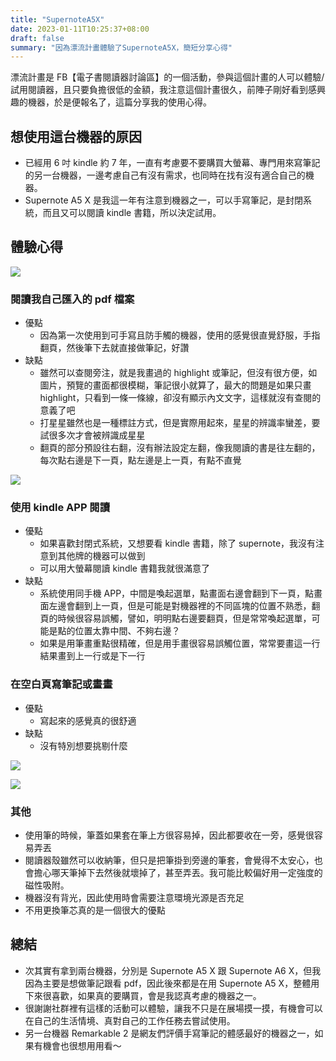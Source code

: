 ```yaml
---
title: "SupernoteA5X"
date: 2023-01-11T10:25:37+08:00
draft: false
summary: "因為漂流計畫體驗了SupernoteA5X，簡短分享心得"
---
```


漂流計畫是 FB【電子書閱讀器討論區】的一個活動，參與這個計畫的人可以體驗/試用閱讀器，且只要負擔很低的金額，我注意這個計畫很久，前陣子剛好看到感興趣的機器，於是便報名了，這篇分享我的使用心得。

## 想使用這台機器的原因

- 已經用 6 吋 kindle 約 7 年，一直有考慮要不要購買大螢幕、專門用來寫筆記的另一台機器，一邊考慮自己有沒有需求，也同時在找有沒有適合自己的機器。
- Supernote A5 X 是我這一年有注意到機器之一，可以手寫筆記，是封閉系統，而且又可以閱讀 kindle 書籍，所以決定試用。

## 體驗心得

![](https://lh3.googleusercontent.com/UHhG8q1NwPuRuZ_Eo4xh4WoLrKzzwT8L4oj_amGiG_GHfI1dryXPUuYrQuK5Z3uIRj5a42G8ese2G9CJnlg3myRYL1DHuImzPTd9K6TojSXpmbOXJ092lWpSP8noyySSSp5SRfU4bu_2WXA_Ave6LR78tqob8U3Bbf9NcaDS3L20BZT7oe2l5bNDUMcx9dlfUqkR-QdNak2dlGIXXMclxzfZySDLax65nNqIg8igH9PCU2MXJsRDvUfysl6EHoUrpotf6FJJZvflISOm3ugfztGWcUFBHVBxkODp5JRH-rUOfKTWXJ2TEpcjXXV4mMzvfpGMDQEyFdAxlFgPIo6dnd63mUrQvmZkxOs-BQpIDJcjkCnM2eMcfJsANsnRuEDxBIVkfgPBNCTcviRvT9TSHCqotORkTFdjL1-prpnKV6YYF5Wz8-pniQurkEsEcwsvqxMYjwNlZ3awwWBMtywbGN1a8uyXoC44YPIsWN73zFbMa8b7IP9Yk2BGfuCpJLL5u6CDMxLwvm5CFdvZ-IzVBu75JfwNAq5VzeMKFtwqSNcsxT0AbQ--C_I7VlCDDnvXYiylxot1Q3OWDXYoy6M8Rpp56AggdUyfSIsyNq1HX5rv44loGV5PB6sHtGwV3kepFHzpQv7l-mgk49N-EWiohb9SfAUzDJROUIfztjxbcRrP-I0DGZJr4YOciyj0tTHu9ksp6fV54yzs5Oe33WhT_v5gOuNIl4iadJitHsOnk8B4qAIEqbx8ROk6tOEsfqGX240AHuXwQk0Tw9xV_Ghymq5CFlbsory6IhH7QV3Jd1-4WFj2Qsgr_qgqowornnUNE2AVt-L7EXo81B2NXvUmeFhH0oLonSgRvBsErPwEjXOWCsbWIWat9kOsltA1fjB1_oVqKib1_ULu-TkPXdCMsn0xOwhyi2on9A-eqas_vAcIsA=s975-no?authuser=0)

### 閱讀我自己匯入的 pdf 檔案

- 優點
  - 因為第一次使用到可手寫且防手觸的機器，使用的感覺很直覺舒服，手指翻頁，然後筆下去就直接做筆記，好讚
- 缺點
  - 雖然可以查閱旁注，就是我畫過的 highlight 或筆記，但沒有很方便，如圖片，預覽的畫面都很模糊，筆記很小就算了，最大的問題是如果只畫 highlight，只看到一條一條線，卻沒有顯示內文文字，這樣就沒有查閱的意義了吧
  - 打星星雖然也是一種標註方式，但是實際用起來，星星的辨識率蠻差，要試很多次才會被辨識成星星
  - 翻頁的部分預設往右翻，沒有辦法設定左翻，像我閱讀的書是往左翻的，每次點右邊是下一頁，點左邊是上一頁，有點不直覺

![](https://lh3.googleusercontent.com/6WKYgHXe_Iz0cygtKA4U7o-SKM_1P3ANjIS0RRrgIGpkT4YkZnX-72W0YXjPkwiV689yrEWtO_jGt4g7pIXWS8A5WhMmLAko8-T2NTmATyukM5QYidSfH4kiWSYVCP64WV-KHOZkpW7ZRe3gavwprVjBhFb4vmK2UJur0mBpihn7-cvO_BB8YndEKRCc1rp2IkVw4LOi3Mg_Ekd2hxHu4d9y7zPsQVETuVlVbGFSZQOCgzP3IZHejGfNVlTfeU3O06gayQCieiLGU7JQw72F9vofDznyeNxzvM-TlbVaksebNLGTCYVf4MxHPPBaYUguy1nzsngMNeT1ClkxO0WrVxWX0c2RLOxE91X9n68m9b2C1Ddmlb94o5N_t5yg-UVPUZE6y7g_RYLSRTQc0lpfEwmquv4uOe5AiX54X_GdqVIS_rROfw4KKz0oQu3QW1hbXMPrC3jeL96A5gHbJ3zTuEOlQ0LC-tHJ2CUmCHT8lfJY3swmJ-rUlFrOaH75InxE_7SArzF-SCD-MYmCTm7IrF3M_YUUZ-UnG9CaYAMynGrJFXz7xzk2AM5K2a1H8_-h_z9dMg7xfg9fl1yWoooxewHDCgYbitlN_PtlWoNxWguwOtDyVYLv-6KN7_PFWvLNbRjmhmEiOKG5Hn6d7D7eHQ_5_Fh8LKCf3k0Ia-MPhDxAg2TF3HI64fN0WSgwy1ynVcYO8_olxKVK2JPxtcgQhzEYmu-S5TMAavduobyi4YN36mwdt5FAORqGiAKChPNEiT5YXgsAfwaKtrSiogeBpbxa9XpgkFramI9-3BkNmi87fROKAKndv5Tl6o6nbnRUADMGzVb62DVK-goApi_j2KsmymhqLNOJG7DD6tLZd1ZYzHjc04rOHjrRnTQamW5HyJWJu_XO_bLqPN4TI2Ahqbt1QXVnJoVMS9v_ishvXF25ww=w549-h975-no?authuser=0)

### 使用 kindle APP 閱讀

- 優點
  - 如果喜歡封閉式系統，又想要看 kindle 書籍，除了 supernote，我沒有注意到其他牌的機器可以做到
  - 可以用大螢幕閱讀 kindle 書籍我就很滿意了
- 缺點
  - 系統使用同手機 APP，中間是喚起選單，點畫面右邊會翻到下一頁，點畫面左邊會翻到上一頁，但是可能是對機器裡的不同區塊的位置不熟悉，翻頁的時候很容易誤觸，譬如，明明點右邊要翻頁，但是常常喚起選單，可能是點的位置太靠中間、不夠右邊？
  - 如果是用筆畫重點很精確，但是用手畫很容易誤觸位置，常常要畫這一行結果畫到上一行或是下一行

### 在空白頁寫筆記或畫畫

- 優點
  - 寫起來的感覺真的很舒適
- 缺點
  - 沒有特別想要挑剔什麼

![](https://lh3.googleusercontent.com/ffrsNVlqlR3Jo2yHurK1bmOj4QqbbxjNaVMTLGmfrl19n8e5BwtN6rwDEAjKAsm-YbWNwJBmq9iQHeMa0w5fbORFINovtUEkT0Hek_viPojSFX56NUY35BNm2y9nL-zmu9cBDay3LjBC_n7xyAcYg-aKwPTgigw7_o2hmYVvyVvOmel6L6nqaUDm9JK1ZduBb86NENWu0G4W2TUsAijmDoGUsNTWWTupltZ3aubDTBzBvea-ThUInBzCiztOfDxKPBlvyDZit8j3DqOpOwvlVQgdIysnRavF51cIfYwHOr7lPY3cUWTmD_pP4BVJJZpDqaA_LRSqKG3r3X9pOsBMp8YgMswHWcza4PyNoK2agHAF7V-CoMxI_i_gKJyMv6Qy4YGmhsI7sHztfRK_5Lz9OwTDKanyH2AfMvjewXMUYGi1IVIyE6RlWFcoPXhuZYLYPlE4rgiEsQ04e7ePeAXdDqdtstsIBTZ41Nh3-rLtYpLSIy_BPLXAwFHtcqoNw7OsshuGIqEZk4dOaX45yJdrG1obBMAPg_GYD0aXxIiSVdIM-lpkFn6ABAzSaUDqPeNwqsRvWT4-4UIiICv5DC1VOwSoDksG-h7MdQue8YAbDwWeoDJ6YwyPXO1V2YhU5zePyMsjajYvFuPThzgEGhwwiVktKlSTc3N0YmkmDM-7dWepC7wtuhSzJPPXFDzP_tR-ijV9dDIAvEWsYtprnMbEAE8rm81DJIehNAIVFPi9GO-LcE_e22w3sD9JYZscd2gVTNMAlHQZibCwZ0Y5khUvKzjZg2WqEx0uPsnn1Y9wg79c7zHkTfef_CURS7gewdPuwA_qcOZvO9H7_HHjrhhBd5AoWi47zsmZ7YieMImG8ngChTWfpCccm3XIFox_Grk9M0-QuCekBy3Nu78H1ty92Bi0JrZfrRRDpP4pSU-KMNfVHQ=w549-h975-no?authuser=0)

![](https://lh3.googleusercontent.com/hHdEmRa1et23GMUtRafqELyY57nKrvEwbUWweWPmHtaD1WXc2r3u5N2-EI0Q-pzbWY_8AUOEXDgZq1KvA0CclKKLr3k6angdZLGq9IMfBfrwJ4jJnG9d84XZETQXLDWbq1rUbKoWZ0bYC60Op8vGxqqFXWVMFapPr4h7ni8BwPSzjvDZ2ceIvm53dsUCWF-Aw_kU3Ziw_l0tXJJa-B5I8g-J90ETQ7ZVpgPE9Okyn1X86xQdPS9RgqM0cespp55Mu2enXOPnAz9577FrHyF_VSbXnA1ynWImn_aaa2Og-dwNpoF08RLgXVLxhkOP6a5Co6ZCnBXDL5H-y15bcZVxJ3HhkhrIXIAPFgbjd1EkNPBQX9cV9saLSUfHFCDLrqfKYaT-P3JFsxuWqFCmM8kHK8URVTii24CTDtIutUpwJXCag961glUAAyFNtLfAHIJyZIlkYEz76z8AG5rVZ4sSLwjPN_QrYzGC0_WRMG5_wGTRGXnyhAnzQedJDPpRzEl94DwVuNin4qBVoOgyxqGutce8EKmwtLjjGb1D9ZuJvRvscURl3Ta0QLVUMb2Okr8yl501_YBC3sPPKHrJactIsMtL6qrCgw0U9Tgraxdx5OabJz5HKal46XfdvmF0lqgCFjPo6p8h9h1dmN4tqiBu5WAkCw9GiWKEaR00PEFP2txHfy_eEy26EspcK7ge1xrws9mCAhZc_WapE7p5WLWVbdbiqYVB-oeq6cf6kkE-lyhRsrFnbRf8jRbyLZdYkSXCiX8TT38dzi0crvSur4muRd8FIL6cjZAzUylsy1R8M8X8IPqGMcUTXAU3aYye5EeowbCmxb5gdnqrad725lNcFDW5DUmSsoUbkCS57BbZgnQXXRYuc8xDB5gp6VHprsgRVy1H6qoRo-Xb2eapuAtpMw6H2E-NU1imPLOmogBgw4olhQ=w549-h975-no?authuser=0)

### 其他

- 使用筆的時候，筆蓋如果套在筆上方很容易掉，因此都要收在一旁，感覺很容易弄丟
- 閱讀器殼雖然可以收納筆，但只是把筆掛到旁邊的筆套，會覺得不太安心，也會擔心哪天筆掉下去然後就壞掉了，甚至弄丟。我可能比較偏好用一定強度的磁性吸附。
- 機器沒有背光，因此使用時會需要注意環境光源是否充足
- 不用更換筆芯真的是一個很大的優點

## 總結

- 次其實有拿到兩台機器，分別是 Supernote A5 X 跟 Supernote A6 X，但我因為主要是想做筆記跟看 pdf，因此後來都是在用 Supernote A5 X，整體用下來很喜歡，如果真的要購買，會是我認真考慮的機器之一。
- 很謝謝社群裡有這樣的活動可以體驗，讓我不只是在展場摸一摸，有機會可以在自己的生活情境、真對自己的工作任務去嘗試使用。
- 另一台機器 Remarkable 2 是網友們評價手寫筆記的體感最好的機器之一，如果有機會也很想用用看～
